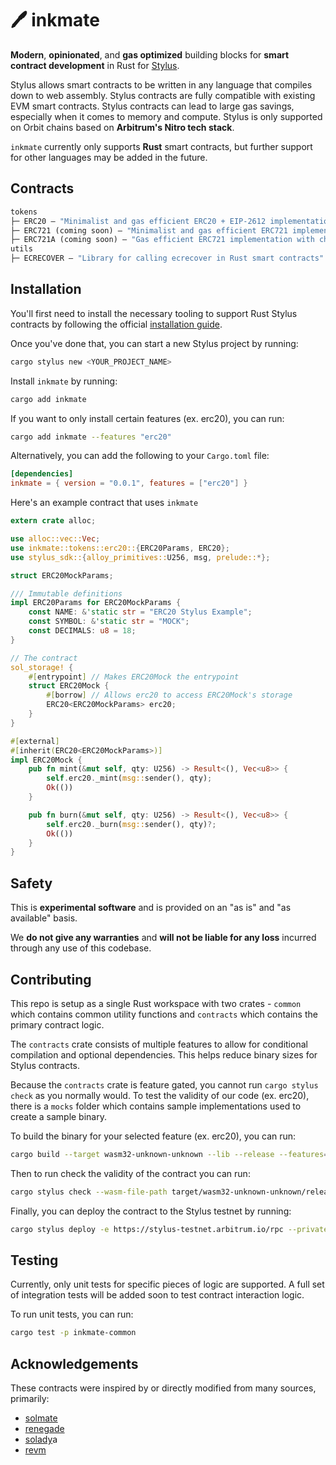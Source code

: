 # 🖊️ inkmate

**Modern**, **opinionated**, and **gas optimized** building blocks for **smart contract development** in Rust for [Stylus](https://docs.arbitrum.io/stylus/stylus-gentle-introduction).

Stylus allows smart contracts to be written in any language that compiles down to web assembly. Stylus contracts are fully compatible with existing EVM smart contracts.
Stylus contracts can lead to large gas savings, especially when it comes to memory and compute. Stylus is only supported on Orbit chains based on **Arbitrum's Nitro tech stack**.

`inkmate` currently only supports **Rust** smart contracts, but further support for other languages may be added in the future.

## Contracts

```ml
tokens
├─ ERC20 — "Minimalist and gas efficient ERC20 + EIP-2612 implementation"
├─ ERC721 (coming soon) — "Minimalist and gas efficient ERC721 implementation"
├─ ERC721A (coming soon) — "Gas efficient ERC721 implementation with cheap minting costs"
utils
├─ ECRECOVER — "Library for calling ecrecover in Rust smart contracts"
```

## Installation

You'll first need to install the necessary tooling to support Rust Stylus contracts by following the official [installation guide](https://docs.arbitrum.io/stylus/stylus-quickstart).

Once you've done that, you can start a new Stylus project by running:
```bash
cargo stylus new <YOUR_PROJECT_NAME>
```

Install `inkmate` by running:
```bash
cargo add inkmate
```

If you want to only install certain features (ex. erc20), you can run:
```bash
cargo add inkmate --features "erc20"
```

Alternatively, you can add the following to your `Cargo.toml` file:
```toml
[dependencies]
inkmate = { version = "0.0.1", features = ["erc20"] }
```

Here's an example contract that uses `inkmate`
```rust
extern crate alloc;

use alloc::vec::Vec;
use inkmate::tokens::erc20::{ERC20Params, ERC20};
use stylus_sdk::{alloy_primitives::U256, msg, prelude::*};

struct ERC20MockParams;

/// Immutable definitions
impl ERC20Params for ERC20MockParams {
    const NAME: &'static str = "ERC20 Stylus Example";
    const SYMBOL: &'static str = "MOCK";
    const DECIMALS: u8 = 18;
}

// The contract
sol_storage! {
    #[entrypoint] // Makes ERC20Mock the entrypoint
    struct ERC20Mock {
        #[borrow] // Allows erc20 to access ERC20Mock's storage
        ERC20<ERC20MockParams> erc20;
    }
}

#[external]
#[inherit(ERC20<ERC20MockParams>)]
impl ERC20Mock {
    pub fn mint(&mut self, qty: U256) -> Result<(), Vec<u8>> {
        self.erc20._mint(msg::sender(), qty);
        Ok(())
    }

    pub fn burn(&mut self, qty: U256) -> Result<(), Vec<u8>> {
        self.erc20._burn(msg::sender(), qty)?;
        Ok(())
    }
}
```

## Safety

This is **experimental software** and is provided on an "as is" and "as available" basis.

We **do not give any warranties** and **will not be liable for any loss** incurred through any use of this codebase.

## Contributing

This repo is setup as a single Rust workspace with two crates - `common` which contains common utility functions and `contracts` which contains the primary contract logic.

The `contracts` crate consists of multiple features to allow for conditional compilation and optional dependencies. This helps reduce binary sizes for Stylus contracts.

Because the `contracts` crate is feature gated, you cannot run `cargo stylus check` as you normally would.
To test the validity of our code (ex. erc20), there is a `mocks` folder which contains sample implementations used to create a sample binary.

To build the binary for your selected feature (ex. erc20), you can run:
```bash
cargo build --target wasm32-unknown-unknown --lib --release --features=erc20
```

Then to run check the validity of the contract you can run:
```bash
cargo stylus check --wasm-file-path target/wasm32-unknown-unknown/release/inkmate.wasm
```

Finally, you can deploy the contract to the Stylus testnet by running:
```bash
cargo stylus deploy -e https://stylus-testnet.arbitrum.io/rpc --private-key=<PRIVATE_KEY> --wasm-file-path target/wasm32-unknown-unknown/release/deps/inkmate.wasm
```

## Testing

Currently, only unit tests for specific pieces of logic are supported. A full set of integration tests will be added soon to test contract interaction logic.

To run unit tests, you can run:
```bash
cargo test -p inkmate-common
```

## Acknowledgements

These contracts were inspired by or directly modified from many sources, primarily:

- [solmate](https://github.com/transmissions11/solmate)
- [renegade](https://github.com/renegade-fi/renegade-contracts)
- [solady](https://github.com/Vectorized/solady)a
- [revm](https://github.com/bluealloy/revm)
